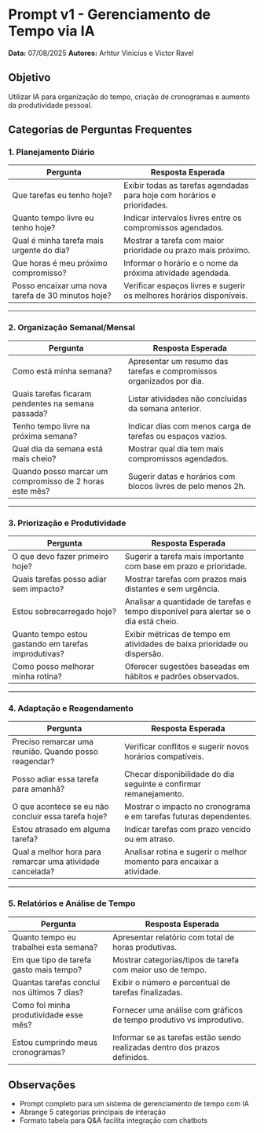 # Prompt v1 - Gerenciamento de Tempo via IA
**Data:** 07/08/2025 
**Autores:** Arhtur Vinicius e Victor Ravel 

## Objetivo  
Utilizar IA para organização do tempo, criação de cronogramas e aumento da produtividade pessoal.

## Categorias de Perguntas Frequentes

### 1. Planejamento Diário

| **Pergunta**                                       | **Resposta Esperada**                                                   |
| -------------------------------------------------- | ----------------------------------------------------------------------- |
| Que tarefas eu tenho hoje?                         | Exibir todas as tarefas agendadas para hoje com horários e prioridades. |
| Quanto tempo livre eu tenho hoje?                  | Indicar intervalos livres entre os compromissos agendados.              |
| Qual é minha tarefa mais urgente do dia?           | Mostrar a tarefa com maior prioridade ou prazo mais próximo.            |
| Que horas é meu próximo compromisso?               | Informar o horário e o nome da próxima atividade agendada.              |
| Posso encaixar uma nova tarefa de 30 minutos hoje? | Verificar espaços livres e sugerir os melhores horários disponíveis.    |

---

### 2. Organização Semanal/Mensal

| **Pergunta**                                            | **Resposta Esperada**                                                |
| ------------------------------------------------------- | -------------------------------------------------------------------- |
| Como está minha semana?                                 | Apresentar um resumo das tarefas e compromissos organizados por dia. |
| Quais tarefas ficaram pendentes na semana passada?      | Listar atividades não concluídas da semana anterior.                 |
| Tenho tempo livre na próxima semana?                    | Indicar dias com menos carga de tarefas ou espaços vazios.           |
| Qual dia da semana está mais cheio?                     | Mostrar qual dia tem mais compromissos agendados.                    |
| Quando posso marcar um compromisso de 2 horas este mês? | Sugerir datas e horários com blocos livres de pelo menos 2h.         |

---

### 3. Priorização e Produtividade

| **Pergunta**                                         | **Resposta Esperada**                                                                 |
| ---------------------------------------------------- | ------------------------------------------------------------------------------------- |
| O que devo fazer primeiro hoje?                      | Sugerir a tarefa mais importante com base em prazo e prioridade.                      |
| Quais tarefas posso adiar sem impacto?               | Mostrar tarefas com prazos mais distantes e sem urgência.                             |
| Estou sobrecarregado hoje?                           | Analisar a quantidade de tarefas e tempo disponível para alertar se o dia está cheio. |
| Quanto tempo estou gastando em tarefas improdutivas? | Exibir métricas de tempo em atividades de baixa prioridade ou dispersão.              |
| Como posso melhorar minha rotina?                    | Oferecer sugestões baseadas em hábitos e padrões observados.                          |

---

### 4. Adaptação e Reagendamento

| **Pergunta**                                              | **Resposta Esperada**                                                 |
| --------------------------------------------------------- | --------------------------------------------------------------------- |
| Preciso remarcar uma reunião. Quando posso reagendar?     | Verificar conflitos e sugerir novos horários compatíveis.             |
| Posso adiar essa tarefa para amanhã?                      | Checar disponibilidade do dia seguinte e confirmar remanejamento.     |
| O que acontece se eu não concluir essa tarefa hoje?       | Mostrar o impacto no cronograma e em tarefas futuras dependentes.     |
| Estou atrasado em alguma tarefa?                          | Indicar tarefas com prazo vencido ou em atraso.                       |
| Qual a melhor hora para remarcar uma atividade cancelada? | Analisar rotina e sugerir o melhor momento para encaixar a atividade. |

---

### 5. Relatórios e Análise de Tempo

| **Pergunta**                                | **Resposta Esperada**                                                      |
| ------------------------------------------- | -------------------------------------------------------------------------- |
| Quanto tempo eu trabalhei esta semana?      | Apresentar relatório com total de horas produtivas.                        |
| Em que tipo de tarefa gasto mais tempo?     | Mostrar categorias/tipos de tarefa com maior uso de tempo.                 |
| Quantas tarefas concluí nos últimos 7 dias? | Exibir o número e percentual de tarefas finalizadas.                       |
| Como foi minha produtividade esse mês?      | Fornecer uma análise com gráficos de tempo produtivo vs improdutivo.       |
| Estou cumprindo meus cronogramas?           | Informar se as tarefas estão sendo realizadas dentro dos prazos definidos. |

## Observações
- Prompt completo para um sistema de gerenciamento de tempo com IA
- Abrange 5 categorias principais de interação
- Formato tabela para Q&A facilita integração com chatbots
